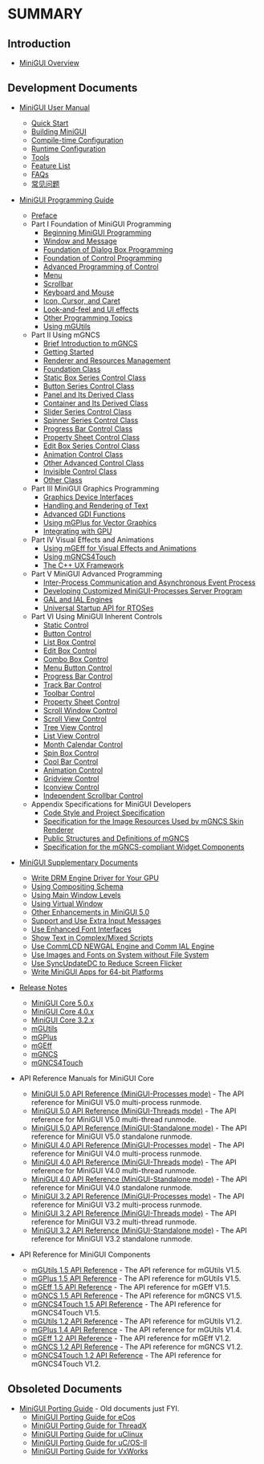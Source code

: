 # SUMMARY

## Introduction

- [MiniGUI Overview](MiniGUI-Overview.md)

## Development Documents

- [MiniGUI User Manual](user-manual/README.md)
    - [Quick Start](user-manual/MiniGUIUserManualQuickStart.md)
    - [Building MiniGUI](user-manual/MiniGUIUserManualBuildingMiniGUI.md)
    - [Compile-time Configuration](user-manual/MiniGUIUserManualCompiletimeConfiguration.md)
    - [Runtime Configuration](user-manual/MiniGUIUserManualRuntimeConfiguration.md)
    - [Tools](user-manual/MiniGUIUserManualTools.md)
    - [Feature List](user-manual/MiniGUIUserManualFeatureList.md)
    - [FAQs](user-manual/MiniGUIUserManualFAQsEN.md)
    - [常见问题](user-manual/MiniGUIUserManualFAQsZH.md)

- [MiniGUI Programming Guide](programming-guide/README.md)
    - [Preface](programming-guid/MiniGUIProgGuidePreface.md)
    - Part I Foundation of MiniGUI Programming
       - [Beginning MiniGUI Programming](programming-guid/MiniGUIProgGuidePart1Chapter01.md)
       - [Window and Message](programming-guid/MiniGUIProgGuidePart1Chapter02.md)
       - [Foundation of Dialog Box Programming](programming-guid/MiniGUIProgGuidePart1Chapter03.md)
       - [Foundation of Control Programming](programming-guid/MiniGUIProgGuidePart1Chapter04.md)
       - [Advanced Programming of Control](programming-guid/MiniGUIProgGuidePart1Chapter05.md)
       - [Menu](programming-guid/MiniGUIProgGuidePart1Chapter06.md)
       - [Scrollbar](programming-guid/MiniGUIProgGuidePart1Chapter07.md)
       - [Keyboard and Mouse](programming-guid/MiniGUIProgGuidePart1Chapter08.md)
       - [Icon, Cursor, and Caret](programming-guid/MiniGUIProgGuidePart1Chapter09.md)
       - [Look-and-feel and UI effects](programming-guid/MiniGUIProgGuidePart1Chapter10.md)
       - [Other Programming Topics](programming-guid/MiniGUIProgGuidePart1Chapter11.md)
       - [Using mGUtils](programming-guid/MiniGUIProgGuidePart1Chapter12.md)
    - Part II Using mGNCS
       - [Brief Introduction to mGNCS](programming-guid/MiniGUIProgGuidePart2Chapter01.md)
       - [Getting Started](programming-guid/MiniGUIProgGuidePart2Chapter02.md)
       - [Renderer and Resources Management](programming-guid/MiniGUIProgGuidePart2Chapter03.md)
       - [Foundation Class](programming-guid/MiniGUIProgGuidePart2Chapter04.md)
       - [Static Box Series Control Class ](programming-guid/MiniGUIProgGuidePart2Chapter05.md)
       - [Button Series Control Class](programming-guid/MiniGUIProgGuidePart2Chapter06.md)
       - [Panel and Its Derived Class](programming-guid/MiniGUIProgGuidePart2Chapter07.md)
       - [Container and Its Derived Class](programming-guid/MiniGUIProgGuidePart2Chapter08.md)
       - [Slider Series Control Class](programming-guid/MiniGUIProgGuidePart2Chapter09.md)
       - [Spinner Series Control Class](programming-guid/MiniGUIProgGuidePart2Chapter10.md)
       - [Progress Bar Control Class](programming-guid/MiniGUIProgGuidePart2Chapter11.md)
       - [Property Sheet Control Class](programming-guid/MiniGUIProgGuidePart2Chapter12.md)
       - [Edit Box Series Control Class](programming-guid/MiniGUIProgGuidePart2Chapter13.md)
       - [Animation Control Class](programming-guid/MiniGUIProgGuidePart2Chapter14.md)
       - [Other Advanced Control Class](programming-guid/MiniGUIProgGuidePart2Chapter15.md)
       - [Invisible Control Class](programming-guid/MiniGUIProgGuidePart2Chapter16.md)
       - [Other Class](programming-guid/MiniGUIProgGuidePart2Chapter17.md)
    - Part III MiniGUI Graphics Programming
       - [Graphics Device Interfaces](programming-guid/MiniGUIProgGuidePart3Chapter01.md)
       - [Handling and Rendering of Text](programming-guid/MiniGUIProgGuidePart3Chapter02.md)
       - [Advanced GDI Functions](programming-guid/MiniGUIProgGuidePart3Chapter03.md)
       - [Using mGPlus for Vector Graphics](programming-guid/MiniGUIProgGuidePart3Chapter04.md)
       - [Integrating with GPU](programming-guid/MiniGUIProgGuidePart3Chapter05.md)
    - Part IV Visual Effects and Animations
       - [Using mGEff for Visual Effects and Animations](programming-guid/MiniGUIProgGuidePart4Chapter01.md)
       - [Using mGNCS4Touch](programming-guid/MiniGUIProgGuidePart4Chapter02.md)
       - [The C++ UX Framework](programming-guid/MiniGUIProgGuidePart4Chapter03.md)
    - Part V MiniGUI Advanced Programming
       - [Inter-Process Communication and Asynchronous Event Process](programming-guid/MiniGUIProgGuidePart5Chapter01.md)
       - [Developing Customized MiniGUI-Processes Server Program](programming-guid/MiniGUIProgGuidePart5Chapter02.md)
       - [GAL and IAL Engines](programming-guid/MiniGUIProgGuidePart5Chapter03.md)
       - [Universal Startup API for RTOSes](programming-guid/MiniGUIProgGuidePart5Chapter04.md)
    - Part VI Using MiniGUI Inherent Controls
       - [Static Control](programming-guid/MiniGUIProgGuidePart6Chapter01.md)
       - [Button Control](programming-guid/MiniGUIProgGuidePart6Chapter02.md)
       - [List Box Control](programming-guid/MiniGUIProgGuidePart6Chapter03.md)
       - [Edit Box Control](programming-guid/MiniGUIProgGuidePart6Chapter04.md)
       - [Combo Box Control](programming-guid/MiniGUIProgGuidePart6Chapter05.md)
       - [Menu Button Control](programming-guid/MiniGUIProgGuidePart6Chapter06.md)
       - [Progress Bar Control](programming-guid/MiniGUIProgGuidePart6Chapter07.md)
       - [Track Bar Control](programming-guid/MiniGUIProgGuidePart6Chapter08.md)
       - [Toolbar Control](programming-guid/MiniGUIProgGuidePart6Chapter09.md)
       - [Property Sheet Control](programming-guid/MiniGUIProgGuidePart6Chapter10.md)
       - [Scroll Window Control](programming-guid/MiniGUIProgGuidePart6Chapter11.md)
       - [Scroll View Control](programming-guid/MiniGUIProgGuidePart6Chapter12.md)
       - [Tree View Control](programming-guid/MiniGUIProgGuidePart6Chapter13.md)
       - [List View Control](programming-guid/MiniGUIProgGuidePart6Chapter14.md)
       - [Month Calendar Control](programming-guid/MiniGUIProgGuidePart6Chapter15.md)
       - [Spin Box Control](programming-guid/MiniGUIProgGuidePart6Chapter16.md)
       - [Cool Bar Control](programming-guid/MiniGUIProgGuidePart6Chapter17.md)
       - [Animation Control](programming-guid/MiniGUIProgGuidePart6Chapter18.md)
       - [Gridview Control](programming-guid/MiniGUIProgGuidePart6Chapter19.md)
       - [Iconview Control](programming-guid/MiniGUIProgGuidePart6Chapter20.md)
       - [Independent Scrollbar Control](programming-guid/MiniGUIProgGuidePart6Chapter21.md)
    - Appendix Specifications for MiniGUI Developers
       - [Code Style and Project Specification](programming-guid/MiniGUIProgGuideAppendixA.md)
       - [Specification for the Image Resources Used by mGNCS Skin Renderer](programming-guid/MiniGUIProgGuideAppendixB.md)
       - [Public Structures and Definitions of mGNCS](programming-guid/MiniGUIProgGuideAppendixC.md)
       - [Specification for the mGNCS-compliant Widget Components](programming-guid/MiniGUIProgGuideAppendixD.md)

- [MiniGUI Supplementary Documents](supplementary-docs/README.md)
    * [Write DRM Engine Driver for Your GPU](Writing-DRM-Engine-Driver-for-Your-GPU.md)
    * [Using Compositing Schema](Using-Compositing-Schema.md)
    * [Using Main Window Levels](Using-Main-Window-Levels.md)
    * [Using Virtual Window](Using-Virtual-Window.md)
    * [Other Enhancements in MiniGUI 5.0](Other-Enhancements-in-MiniGUI-5.0.md)
    * [Support and Use Extra Input Messages](Supporting-and-Using-Extra-Input-Messages.md)
    * [Use Enhanced Font Interfaces](Using-Enhanced-Font-Interfaces.md)
    * [Show Text in Complex/Mixed Scripts](Showing-Text-in-Complex-or-Mixed-Scripts.md)
    * [Use CommLCD NEWGAL Engine and Comm IAL Engine](Using-CommLCD-NEWGAL-Engine-and-Comm-IAL-Engine.md)
    * [Use Images and Fonts on System without File System](Using-Images-and-Fonts-on-System-without-File-System.md)
    * [Use SyncUpdateDC to Reduce Screen Flicker](Using-SyncUpdateDC-to-Reduce-Screen-Flicker.md)
    * [Write MiniGUI Apps for 64-bit Platforms](Writing-MiniGUI-Apps-for-64-bit-Platforms.md)

- [Release Notes](release-notes/README.md)
    * [MiniGUI Core 5.0.x](release-notes/Release-Notes-for-MiniGUI-Core-5.0.md)
    * [MiniGUI Core 4.0.x](release-notes/Release-Notes-for-MiniGUI-Core-4.0.md)
    * [MiniGUI Core 3.2.x](release-notes/Release-Notes-for-MiniGUI-Core-3.2.md)
    * [mGUtils](release-notes/Release-Notes-for-mGUtils.md)
    * [mGPlus](release-notes/Release-Notes-for-mGPlus.md)
    * [mGEff](release-notes/Release-Notes-for-mGEff.md)
    * [mGNCS](release-notes/Release-Notes-for-mGNCS.md)
    * [mGNCS4Touch](release-notes/Release-Notes-for-mGNCS4Touch.md)

- API Reference Manuals for MiniGUI Core
    * [MiniGUI 5.0 API Reference (MiniGUI-Processes mode)](http://www.minigui.com/api_ref/doc-api-ref-minigui-procs-5.0.0/html/index.html) - The API reference for MiniGUI V5.0 multi-process runmode.
    * [MiniGUI 5.0 API Reference (MiniGUI-Threads mode)](http://www.minigui.com/api_ref/doc-api-ref-minigui-ths-5.0.0/html/index.html) - The API reference for MiniGUI V5.0 multi-thread runmode.
    * [MiniGUI 5.0 API Reference (MiniGUI-Standalone mode)](http://www.minigui.com/api_ref/doc-api-ref-minigui-sa-5.0.0/html/index.html) - The API reference for MiniGUI V5.0 standalone runmode.
    * [MiniGUI 4.0 API Reference (MiniGUI-Processes mode)](http://www.minigui.com/api_ref/doc-api-ref-minigui-procs-4.0.7/html/index.html) - The API reference for MiniGUI V4.0 multi-process runmode.
    * [MiniGUI 4.0 API Reference (MiniGUI-Threads mode)](http://www.minigui.com/api_ref/doc-api-ref-minigui-ths-4.0.7/html/index.html) - The API reference for MiniGUI V4.0 multi-thread runmode.
    * [MiniGUI 4.0 API Reference (MiniGUI-Standalone mode)](http://www.minigui.com/api_ref/doc-api-ref-minigui-sa-4.0.7/html/index.html) - The API reference for MiniGUI V4.0 standalone runmode.
    * [MiniGUI 3.2 API Reference (MiniGUI-Processes mode)](http://www.minigui.com/api_ref/minigui-3.2.0/procs/index.html) - The API reference for MiniGUI V3.2 multi-process runmode.
    * [MiniGUI 3.2 API Reference (MiniGUI-Threads mode)](http://www.minigui.com/api_ref/minigui-3.2.0/ths/index.html) - The API reference for MiniGUI V3.2 multi-thread runmode.
    * [MiniGUI 3.2 API Reference (MiniGUI-Standalone mode)](http://www.minigui.com/api_ref/minigui-3.2.0/sa/index.html) - The API reference for MiniGUI V3.2 standalone runmode.

- API Reference for MiniGUI Components
    * [mGUtils 1.5 API Reference](http://www.minigui.com/api_ref/doc-api-ref-mgutils-1.5.0/html/index.html) - The API reference for mGUtils V1.5.
    * [mGPlus 1.5 API Reference](http://www.minigui.com/api_ref/doc-api-ref-mgplus-1.5.0/html/index.html) - The API reference for mGUtils V1.5.
    * [mGEff 1.5 API Reference](http://www.minigui.com/api_ref/doc-api-ref-mgeff-1.5.0/html/index.html) - The API reference for mGEff V1.5.
    * [mGNCS 1.5 API Reference](http://www.minigui.com/api_ref/doc-api-ref-mgncs-1.5.0/html/index.html) - The API reference for mGNCS V1.5.
    * [mGNCS4Touch 1.5 API Reference](http://www.minigui.com/api_ref/doc-api-ref-mgncs4touch-1.5.0/html/index.html) - The API reference for mGNCS4Touch V1.5.
    * [mGUtils 1.2 API Reference](http://www.minigui.com/api_ref/doc-api-ref-mgutils-1.2.2/html/index.html) - The API reference for mGUtils V1.2.
    * [mGPlus 1.4 API Reference](http://www.minigui.com/api_ref/doc-api-ref-mgplus-1.4.2/html/index.html) - The API reference for mGUtils V1.4.
    * [mGEff 1.2 API Reference](http://www.minigui.com/api_ref/doc-api-ref-mgeff-1.2.3/html/index.html) - The API reference for mGEff V1.2.
    * [mGNCS 1.2 API Reference](http://www.minigui.com/api_ref/doc-api-ref-mgncs-1.2.5/html/index.html) - The API reference for mGNCS V1.2.
    * [mGNCS4Touch 1.2 API Reference](http://www.minigui.com/api_ref/doc-api-ref-mgncs4touch-1.2.4/html/index.html) - The API reference for mGNCS4Touch V1.2.

## Obsoleted Documents

- [MiniGUI Porting Guide](porting-guide/README.md) - Old documents just FYI.
    - [MiniGUI Porting Guide for eCos](porting-guide/MINIGUI-PORTING-GUIDE-ECOS-C.md)
    - [MiniGUI Porting Guide for ThreadX](porting-guide/MINIGUI-PORTING-GUIDE-THREADX-C.md)
    - [MiniGUI Porting Guide for uClinux](porting-guide/MINIGUI-PORTING-GUIDE-UCLINUX-C.md)
    - [MiniGUI Porting Guide for uC/OS-II](porting-guide/MINIGUI-PORTING-GUIDE-UCOSII-C.md)
    - [MiniGUI Porting Guide for VxWorks](porting-guide/MINIGUI-PORTING-GUIDE-VXWORKS-C.md)

